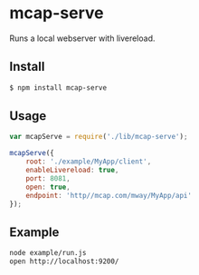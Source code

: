 # mcap-serve 

Runs a local webserver with livereload.

## Install

```bash
$ npm install mcap-serve

```

## Usage

```javascript
var mcapServe = require('./lib/mcap-serve');

mcapServe({
    root: './example/MyApp/client',
    enableLivereload: true,
    port: 8081,
    open: true,
    endpoint: 'http//mcap.com/mway/MyApp/api'
});
```

## Example

```bash
node example/run.js
open http://localhost:9200/
```
